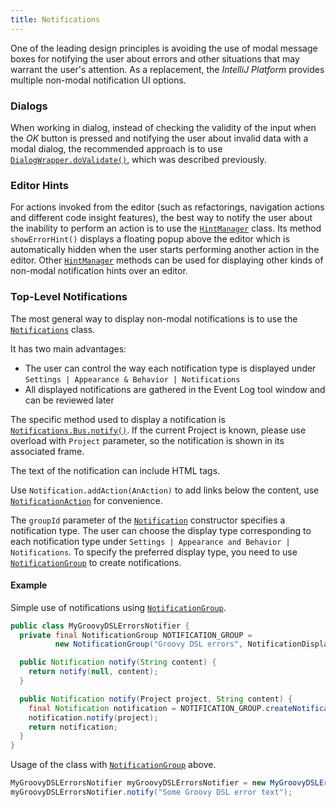 ```yaml
---
title: Notifications
---
```

<!-- Copyright 2000-2020 JetBrains s.r.o. and other contributors. Use of this source code is governed by the Apache 2.0 license that can be found in the LICENSE file. -->

One of the leading design principles is avoiding the use of modal message boxes for notifying the user about errors and other situations that may warrant the user's attention.
As a replacement, the *IntelliJ Platform* provides multiple non-modal notification UI options.

### Dialogs

When working in dialog, instead of checking the validity of the input when the _OK_ button is pressed and notifying the user about invalid data with a modal dialog, the recommended approach is to use [`DialogWrapper.doValidate()`](upsource:///platform/platform-api/src/com/intellij/openapi/ui/DialogWrapper.java), which was described previously.

### Editor Hints

For actions invoked from the editor (such as refactorings, navigation actions and different code insight features), the best way to notify the user about the inability to perform an action is to use the [`HintManager`](upsource:///platform/platform-api/src/com/intellij/codeInsight/hint/HintManager.java) class.
Its method `showErrorHint()` displays a floating popup above the editor which is automatically hidden when the user starts performing another action in the editor.
Other [`HintManager`](upsource:///platform/platform-api/src/com/intellij/codeInsight/hint/HintManager.java) methods can be used for displaying other kinds of non-modal notification hints over an editor.

### Top-Level Notifications

The most general way to display non-modal notifications is to use the [`Notifications`](upsource:///platform/platform-api/src/com/intellij/notification/Notifications.java) class.

It has two main advantages:
* The user can control the way each notification type is displayed under `Settings | Appearance & Behavior | Notifications`
* All displayed notifications are gathered in the Event Log tool window and can be reviewed later

The specific method used to display a notification is [`Notifications.Bus.notify()`](upsource:///platform/platform-api/src/com/intellij/notification/Notifications.java).
If the current Project is known, please use overload with `Project` parameter, so the notification is shown in its associated frame.

The text of the notification can include HTML tags.

Use `Notification.addAction(AnAction)` to add links below the content, use [`NotificationAction`](upsource:///platform/platform-api/src/com/intellij/notification/NotificationAction.java) for convenience.

The `groupId` parameter of the [`Notification`](upsource:///platform/platform-api/src/com/intellij/notification/Notification.java) constructor specifies a notification type.
The user can choose the display type corresponding to each notification type under `Settings | Appearance and Behavior | Notifications`.
To specify the preferred display type, you need to use [`NotificationGroup`](upsource:///platform/platform-api/src/com/intellij/notification/NotificationGroup.kt) to create notifications.

#### Example

Simple use of notifications using [`NotificationGroup`](upsource:///platform/platform-api/src/com/intellij/notification/NotificationGroup.kt).

```java
public class MyGroovyDSLErrorsNotifier {
  private final NotificationGroup NOTIFICATION_GROUP =
          new NotificationGroup("Groovy DSL errors", NotificationDisplayType.BALLOON, true);

  public Notification notify(String content) {
    return notify(null, content);
  }

  public Notification notify(Project project, String content) {
    final Notification notification = NOTIFICATION_GROUP.createNotification(content, NotificationType.ERROR);
    notification.notify(project);
    return notification;
  }
}
```

Usage of the class with [`NotificationGroup`](upsource:///platform/platform-api/src/com/intellij/notification/NotificationGroup.kt) above.

```java
MyGroovyDSLErrorsNotifier myGroovyDSLErrorsNotifier = new MyGroovyDSLErrorsNotifier();
myGroovyDSLErrorsNotifier.notify("Some Groovy DSL error text");
```
